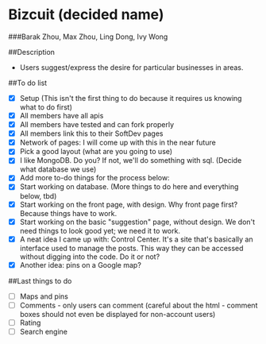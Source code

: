 Bizcuit (decided name)
========
###Barak Zhou, Max Zhou, Ling Dong, Ivy Wong

##Description
- Users suggest/express the desire for particular businesses in areas.

##To do list
- [x] Setup (This isn't the first thing to do because it requires us knowing what to do first)
 - [x] All members have all apis
 - [x] All members have tested and can fork properly
- [x] All members link this to their SoftDev pages
- [x] Network of pages: I will come up with this in the near future
- [x] Pick a good layout (what are you going to use)
- [x] I like MongoDB. Do you? If not, we'll do something with sql. (Decide what database we use)
- [x] Add more to-do things for the process below:
- [x] Start working on database. (More things to do here and everything below, tbd)
- [x] Start working on the front page, with design. Why front page first? Because things have to work.
- [x] Start working on the basic "suggestion" page, without design. We don't need things to look good yet; we need it to work.
- [x] A neat idea I came up with: Control Center. It's a site that's basically an interface used to manage the posts. This way they can be accessed without digging into the code. Do it or not?
- [x] Another idea: pins on a Google map?

##Last things to do
- [ ] Maps and pins
- [ ] Comments - only users can comment (careful about the html - comment boxes should not even be displayed for non-account users)
- [ ] Rating
- [ ] Search engine